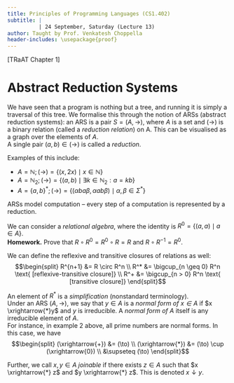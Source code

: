 ```yaml
---
title: Principles of Programming Languages (CS1.402)
subtitle: |
          | 24 September, Saturday (Lecture 13)
author: Taught by Prof. Venkatesh Choppella
header-includes: \usepackage{proof}
---
```


[TRaAT Chapter 1]
# Abstract Reduction Systems
We have seen that a program is nothing but a tree, and running it is simply a traversal of this tree. We formalise this through the notion of ARSs (abstract reduction systems): an ARS is a pair $S = (A, \to)$, where
$A$ is a set and $(\to)$ is a binary relation (called a *reduction relation*) on A. This can be visualised as a graph over the elements of $A$.  
A single pair $(a,b) \in (\to)$ is called a *reduction*.

Examples of this include:

* $A = \mathbb{N}; (\to) = \{(x, 2x) \mid x \in \mathbb{N}\}$
* $A = \mathbb{N}_2; (\to) = \{(a,b) \mid \exists k \in \mathbb{N}_2 : a = kb\}$
* $A = \{a,b\}^*; (\to) = \{(\alpha ba \beta, \alpha ab \beta) \mid \alpha, \beta \in \Sigma^*\}$

ARSs model computation – every step of a computation is represented by a reduction.

We can consider a *relational algebra*, where the identity is $R^0 = \{(a,a) \mid a \in A\}$.  
**Homework.** Prove that $R \circ R^0 = R^0 \circ R = R$ and $R \circ R^{-1} = R^0$.

We can define the reflexive and transitive closures of relations as well:
$$\begin{split}
R^{n+1} &= R \circ R^n \\
R^* &= \bigcup_{n \geq 0} R^n \text{ [reflexive-transitive closure]} \\
R^+ &= \bigcup_{n > 0} R^n \text{ [transitive closure]}
\end{split}$$

An element of $R^*$ is a *simplification* (nonstandard terminology).  
Under an ARS $(A, \to)$, we say that $y \in A$ is a *normal form of $x \in A$* if $x \xrightarrow{*}y$ and $y$ is irreducible. A *normal form of $A$* itself is any irreducible element of $A$.  
For instance, in example 2 above, all prime numbers are normal forms. In this case, we have
$$\begin{split}
(\xrightarrow{+}) &= (\to) \\
(\xrightarrow{*}) &= (\to) \cup (\xrightarrow{0}) \\
&\supseteq (\to)
\end{split}$$

Further, we call $x, y \in A$ *joinable* if there exists $z \in A$ such that $x \xrightarrow{*} z$ and $y \xrightarrow{*} z$. This is denoted $x \downarrow y$.